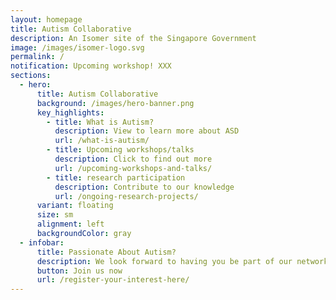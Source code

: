 ```yaml
---
layout: homepage
title: Autism Collaborative
description: An Isomer site of the Singapore Government
image: /images/isomer-logo.svg
permalink: /
notification: Upcoming workshop! XXX
sections:
  - hero:
      title: Autism Collaborative
      background: /images/hero-banner.png
      key_highlights:
        - title: What is Autism?
          description: View to learn more about ASD
          url: /what-is-autism/
        - title: Upcoming workshops/talks
          description: Click to find out more
          url: /upcoming-workshops-and-talks/
        - title: research participation
          description: Contribute to our knowledge
          url: /ongoing-research-projects/
      variant: floating
      size: sm
      alignment: left
      backgroundColor: gray
  - infobar:
      title: Passionate About Autism?
      description: We look forward to having you be part of our network
      button: Join us now
      url: /register-your-interest-here/
---
```

